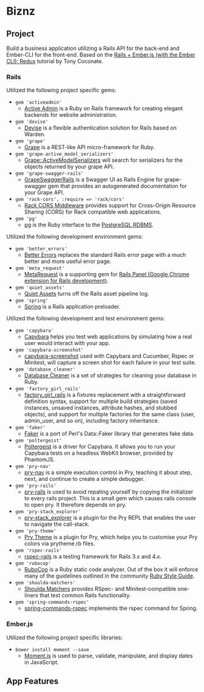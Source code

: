 Biznz
===================

Project
-------------------
Build a business application utilizing a Rails API for the back-end and Ember-CLI for the front-end. Based on the [Rails + Ember.js (with the Ember CLI): Redux](https://devmynd.com/blog/2014-7-rails-ember-js-with-the-ember-cli-redux) tutorial by Tony Coconate.

### Rails

Utilized the following project specific gems:
- `gem 'activeadmin'`
  - [Active Admin](https://github.com/activeadmin/activeadmin) is a Ruby on Rails framework for creating elegant backends for website administration.
- `gem 'devise'`
  - [Devise](https://github.com/plataformatec/devise) is a flexible authentication solution for Rails based on Warden.
- `gem 'grape'`
  - [Grape](https://github.com/intridea/grape) is a REST-like API micro-framework for Ruby.
- `gem 'grape-active_model_serializers'`
  - [Grape::ActiveModelSerializers](https://github.com/jrhe/grape-active_model_serializers) will search for serializers for the objects returned by your grape API.
- `gem 'grape-swagger-rails'`
  - [GrapeSwaggerRails](https://github.com/BrandyMint/grape-swagger-rails) is a Swagger UI as Rails Engine for grape-swagger gem that provides an autogenerated documentation for your Grape API.
- `gem 'rack-cors', :require => 'rack/cors'`
  - [Rack CORS Middleware](https://github.com/cyu/rack-cors) provides support for Cross-Origin Resource Sharing (CORS) for Rack compatible web applications.
- `gem 'pg'`
  - [pg](https://bitbucket.org/ged/ruby-pg/wiki/Home) is the Ruby interface to the [PostgreSQL RDBMS](http://www.postgresql.org/).

Utilized the following development environment gems:
- `gem 'better_errors'`
  - [Better Errors](https://github.com/charliesome/better_errors) replaces the standard Rails error page with a much better and more useful error page.
- `gem 'meta_request'`
  - [MetaRequest](https://github.com/dejan/rails_panel/tree/master/meta_request) is a supporting gem for [Rails Panel (Google Chrome extension for Rails development)](https://github.com/dejan/rails_panel).
- `gem 'quiet_assets'`
  - [Quiet Assets](https://github.com/evrone/quiet_assets) turns off the Rails asset pipeline log.
- `gem 'spring'`
  - [Spring](https://github.com/rails/spring) is a Rails application preloader.

Utilized the following development and test environment gems:
- `gem 'capybara'`
  - [Capybara](https://github.com/jnicklas/capybara) helps you test web applications by simulating how a real user would interact with your app.
- `gem 'capybara-screenshot'`
  - [capybara-screenshot](https://github.com/mattheworiordan/capybara-screenshot) used with Capybara and Cucumber, Rspec or Minitest, will capture a screen shot for each failure in your test suite.
- `gem 'database_cleaner'`
  - [Database Cleaner](https://github.com/DatabaseCleaner/database_cleaner) is a set of strategies for cleaning your database in Ruby.
- `gem 'factory_girl_rails'`
  - [factory_girl_rails](https://github.com/thoughtbot/factory_girl_rails) is a fixtures replacement with a straightforward definition syntax, support for multiple build strategies (saved instances, unsaved instances, attribute hashes, and stubbed objects), and support for multiple factories for the same class (user, admin_user, and so on), including factory inheritance.
- `gem 'faker'`
  - [Faker](https://github.com/stympy/faker) is a port of Perl's Data::Faker library that generates fake data.
- `gem 'poltergeist'`
  - [Poltergeist](https://github.com/teampoltergeist/poltergeist) is a driver for Capybara. It allows you to run your Capybara tests on a headless WebKit browser, provided by PhantomJS.
- `gem 'pry-nav'`
  - [pry-nav](https://github.com/nixme/pry-nav) is a simple execution control in Pry, teaching it about step, next, and continue to create a simple debugger.
- `gem 'pry-rails'`
  - [pry-rails](https://github.com/rweng/pry-rails) is used to avoid repating yourself by copying the initializer to every rails project. This is a small gem which causes rails console to open pry. It therefore depends on pry.
- `gem 'pry-stack_explorer'`
  - [pry-stack_explorer](https://github.com/pry/pry-stack_explorer) is a plugin for the Pry REPL that enables the user to navigate the call-stack.
- `gem 'pry-theme'`
  - [Pry Theme](https://github.com/kyrylo/pry-theme) is a plugin for Pry, which helps you to customise your Pry colors via prytheme.rb files.
- `gem 'rspec-rails'`
  - [rspec-rails](https://github.com/rspec/rspec-rails) is a testing framework for Rails 3.x and 4.x.
- `gem 'rubocop'`
  - [RuboCop](https://github.com/bbatsov/rubocop) is a Ruby static code analyzer. Out of the box it will enforce many of the guidelines outlined in the community [Ruby Style Guide](https://github.com/bbatsov/ruby-style-guide).
- `gem 'shoulda-matchers'`
  - [Shoulda Matchers](https://github.com/thoughtbot/shoulda-matchers) provides RSpec- and Minitest-compatible one-liners that test common Rails functionality.
- `gem 'spring-commands-rspec'`
  - [spring-commands-rspec](https://github.com/jonleighton/spring-commands-rspec) implements the rspec command for Spring.

### Ember.js

Utilized the following project specific libraries:
- `bower install moment --save`
  - [Moment.js](http://momentjs.com/) is used to parse, validate, manipulate, and display dates in JavaScript.

App Features
-------------------


